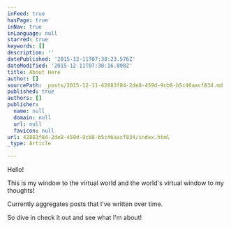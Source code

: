 ```yaml
---
inFeed: true
hasPage: true
inNav: true
inLanguage: null
starred: true
keywords: []
description: ''
datePublished: '2015-12-11T07:38:23.576Z'
dateModified: '2015-12-11T07:38:16.808Z'
title: About Here
author: []
sourcePath: _posts/2015-12-11-42883f84-2de8-459d-9cb8-b5c46aacf834.md
published: true
authors: []
publisher:
  name: null
  domain: null
  url: null
  favicon: null
url: 42883f84-2de8-459d-9cb8-b5c46aacf834/index.html
_type: Article

---
```

Hello!

This is my window to the virtual world and the world's virtual window to my thoughts! 

Currently aggregates posts that I've written over time.

So dive in check it out and see what I'm about!